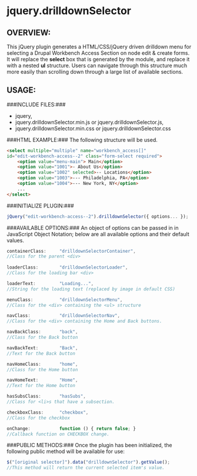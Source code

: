 jquery.drilldownSelector
========================

OVERVIEW:
---------

This jQuery plugin generates a HTML/CSS/jQuery driven drilldown menu
for selecting a Drupal Workbench Access Section on node edit & create 
forms.  It will replace the **select** box that is generated by the 
module, and replace it with a nested **ul** structure.  Users can 
navigate through this structure much more easily than scrolling down
through a large list of available sections.

USAGE:
------

###INCLUDE FILES:###
* jquery,
* jquery.drilldownSelector.min.js or jquery.drilldownSelector.js,
* jquery.drilldownSelector.min.css or jquery.drilldownSelector.css

###HTML EXAMPLE:###
The following structure will be used.

```html
<select multiple="multiple" name="workbench_access[]" 
id="edit-workbench-access--2" class="form-select required">
    <option value="menu-main"> Main</option>
    <option value="1001">- About Us</option>
    <option value="1002" selected>-- Locations</option>
    <option value="1003">--- Philadelphia, PA</option>
    <option value="1004">--- New York, NY</option>
    ...
</select>
```

###INITIALIZE PLUGIN:###
```javascript
jQuery("edit-workbench-access--2").drilldownSelector({ options... });
```

###AVAILABLE OPTIONS:###
An object of options can be passed in in JavaScript Object Notation;
below are all available options and their default values.

```javascript
containerClass:     "drilldownSelectorContainer",
//Class for the parent <div>
    
loaderClass:        "drilldownSelectorLoader",
//Class for the loading bar <div>

loaderText:         "Loading...",
//String for the loading text (replaced by image in default CSS)

menuClass:          "drilldownSelectorMenu",
//Class for the <div> containing the <ul> structure

navClass:           "drilldownSelectorNav",
//Class for the <div> containing the Home and Back buttons.

navBackClass:       "back",
//Class for the Back button

navBackText:        "Back",
//Text for the Back button

navHomeClass:       "home",
//Class for the Home button

navHomeText:        "Home",
//Text for the Home button

hasSubsClass:       "hasSubs",
//Class for <li>s that have a subsection.

checkboxClass:      "checkbox",
//Class for the checkbox

onChange:           function () { return false; }  
//Callback function on CHECKBOX change.
```

###PUBLIC METHODS:###
Once the plugin has been initialized, the following public method
will be available for use:

```javascript
$("[original selector]").data("drilldownSelector").getValue();
//This method will return the current selected item's value.
```

